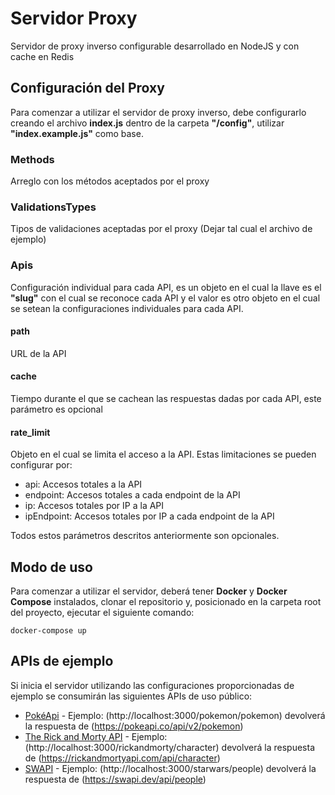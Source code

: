 # Servidor Proxy

Servidor de proxy inverso configurable desarrollado en NodeJS y con cache en Redis

## Configuración del Proxy

Para comenzar a utilizar el servidor de proxy inverso, debe configurarlo creando el archivo **index.js** dentro de la carpeta **"/config"**, utilizar **"index.example.js"** como base.

### Methods

Arreglo con los métodos aceptados por el proxy

### ValidationsTypes 

Tipos de validaciones aceptadas por el proxy (Dejar tal cual el archivo de ejemplo)

### Apis

Configuración individual para cada API, es un objeto en el cual la llave es el **"slug"** con el cual se reconoce cada API y el valor es otro objeto en el cual se setean la configuraciones individuales para cada API.

#### path

URL de la API

#### cache

Tiempo durante el que se cachean las respuestas dadas por cada API, este parámetro es opcional

#### rate_limit

Objeto en el cual se limita el acceso a la API. Estas limitaciones se pueden configurar por: 

 - api: Accesos totales a la API
 - endpoint: Accesos totales a cada endpoint de la API
 - ip: Accesos totales por IP a la API
 - ipEndpoint: Accesos totales por IP a cada endpoint de la API

Todos estos parámetros descritos anteriormente son opcionales.

## Modo de uso

Para comenzar a utilizar el servidor, deberá tener **Docker** y **Docker Compose** instalados, clonar el repositorio y, posicionado en la carpeta root del proyecto, ejecutar el siguiente comando:  

```
docker-compose up
```

## APIs de ejemplo

Si inicia el servidor utilizando las configuraciones proporcionadas de ejemplo se consumirán las siguientes APIs de uso público: 

 - [PokéApi](https://pokeapi.co) - Ejemplo: (http://localhost:3000/pokemon/pokemon) devolverá la respuesta de (https://pokeapi.co/api/v2/pokemon)
 - [The Rick and Morty API](https://rickandmortyapi.com) - Ejemplo: (http://localhost:3000/rickandmorty/character) devolverá la respuesta de (https://rickandmortyapi.com/api/character)
 - [SWAPI](https://swapi.dev) - Ejemplo: (http://localhost:3000/starwars/people) devolverá la respuesta de (https://swapi.dev/api/people)